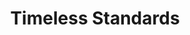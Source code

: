 ---
ee_id: '104'
site: '1'
type: '2'
long_id: 2011-079 Timeless Standards
url: 2011-079-timeless-standards
title: Timeless Standards
year: '2011'
medium: Inkjet on canvas
commission:
add_credit:
dims: 56 x 40 inches
pitch: "​Scan of a Lacoste shirt"
ps:
live_url:
related:
youtube:
imgs: timeless-standards-2011-079-full-cropped-database-KA.jpg
subheading:
year2: '2011'
download:
add_credits:
related_code:
layout: things-i-made
---